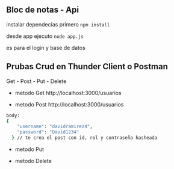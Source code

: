 ## Bloc de notas - Api

instalar dependecias primero
``npm install``

desde app ejecuto 
``node app.js`` 

es para el login y base de datos

## Prubas Crud en Thunder Client o Postman
Get - Post - Put - Delete 

* metodo Get
http://localhost:3000/usuarios

* metodo Post
http://localhost:3000/usuarios
```bash 
body:
{
    "username": "davidramirez4",
    "password": "David1234"
  } // te crea el post con id, rol y contraseña hasheada 
```

* metodo Put 

* metodo Delete
  